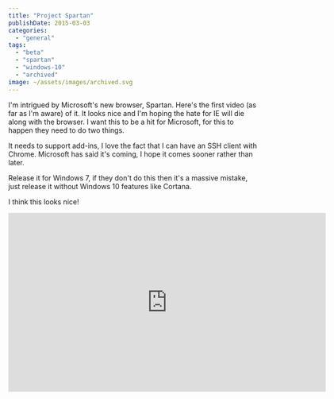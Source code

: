 ```yaml
---
title: "Project Spartan"
publishDate: 2015-03-03
categories: 
  - "general"
tags: 
  - "beta"
  - "spartan"
  - "windows-10"
  - "archived"
image: ~/assets/images/archived.svg
---
```


I'm intrigued by Microsoft's new browser, Spartan. Here's the first video (as far as I'm aware) of it. It looks nice and I'm hoping the hate for IE will die along with the browser. I want this to be a hit for Microsoft, for this to happen they need to do two things.

It needs to support add-ins, I love the fact that I can have an SSH client with Chrome. Microsoft has said it's coming, I hope it comes sooner rather than later.

Release it for Windows 7, if they don't do this then it's a massive mistake, just release it without Windows 10 features like Cortana.

I think this looks nice!

<iframe width="640" height="360" src="https://www.youtube.com/embed/Fj9QAMVmdbM?rel=0" frameborder="0" allowfullscreen="allowfullscreen"></iframe>
